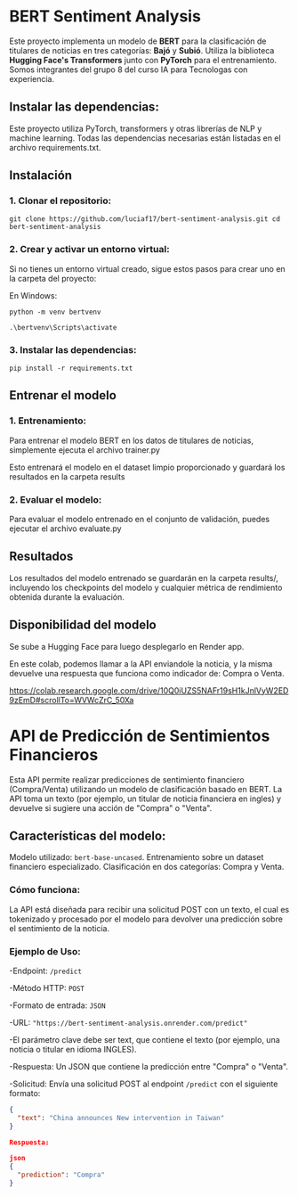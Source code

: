 # BERT Sentiment Analysis

Este proyecto implementa un modelo de **BERT** para la clasificación de titulares de noticias en tres categorías: **Bajó** y **Subió**. Utiliza la biblioteca **Hugging Face's Transformers** junto con **PyTorch** para el entrenamiento. Somos integrantes del grupo 8 del curso IA para Tecnologas con experiencia.

## Instalar las dependencias:
Este proyecto utiliza PyTorch, transformers y otras librerías de NLP y machine learning. Todas las dependencias necesarias están listadas en el archivo requirements.txt.

## Instalación

### 1. Clonar el repositorio:

`git clone https://github.com/luciaf17/bert-sentiment-analysis.git
cd bert-sentiment-analysis`


### 2. Crear y activar un entorno virtual:
Si no tienes un entorno virtual creado, sigue estos pasos para crear uno en la carpeta del proyecto:

En Windows:

`python -m venv bertvenv`

`.\bertvenv\Scripts\activate`

### 3. Instalar las dependencias:

`pip install -r requirements.txt`


## Entrenar el modelo

### 1. Entrenamiento:
Para entrenar el modelo BERT en los datos de titulares de noticias, simplemente ejecuta el archivo trainer.py

Esto entrenará el modelo en el dataset limpio proporcionado y guardará los resultados en la carpeta results

### 2. Evaluar el modelo:

Para evaluar el modelo entrenado en el conjunto de validación, puedes ejecutar el archivo evaluate.py

## Resultados

Los resultados del modelo entrenado se guardarán en la carpeta results/, incluyendo los checkpoints del modelo y cualquier métrica de rendimiento obtenida durante la evaluación.


## Disponibilidad del modelo

Se sube a Hugging Face para luego desplegarlo en Render app.

En este colab, podemos llamar a la API enviandole la noticia, y la misma devuelve una respuesta que funciona como indicador de: Compra o Venta.

https://colab.research.google.com/drive/10Q0iUZS5NAFr19sH1kJnlVyW2ED9zEmD#scrollTo=WVWcZrC_50Xa

# API de Predicción de Sentimientos Financieros

Esta API permite realizar predicciones de sentimiento financiero (Compra/Venta) utilizando un modelo de clasificación basado en BERT. La API toma un texto (por ejemplo, un titular de noticia financiera en ingles) y devuelve si sugiere una acción de "Compra" o "Venta".

## Características del modelo:

Modelo utilizado: `bert-base-uncased`.
Entrenamiento sobre un dataset financiero especializado.
Clasificación en dos categorías: Compra y Venta.

### Cómo funciona:

La API está diseñada para recibir una solicitud POST con un texto, el cual es tokenizado y procesado por el modelo para devolver una predicción sobre el sentimiento de la noticia.

### Ejemplo de Uso:

-Endpoint: `/predict`

-Método HTTP: `POST`

-Formato de entrada: `JSON`

-URL: `"https://bert-sentiment-analysis.onrender.com/predict"`

-El parámetro clave debe ser text, que contiene el texto (por ejemplo, una noticia o titular en idioma INGLES).

-Respuesta: Un JSON que contiene la predicción entre "Compra" o "Venta".

-Solicitud: Envía una solicitud POST al endpoint `/predict` con el siguiente formato:

```json
{
  "text": "China announces New intervention in Taiwan"
}

Respuesta:

json
{
  "prediction": "Compra"
}
